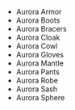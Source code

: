 - <WowHeadItem id="7112">Aurora Armor</WowHeadItem>
- <WowHeadItem id="6416">Aurora Boots</WowHeadItem>
- <WowHeadItem id="4043">Aurora Bracers</WowHeadItem>
- <WowHeadItem id="6417">Aurora Cloak</WowHeadItem>
- <WowHeadItem id="4041">Aurora Cowl</WowHeadItem>
- <WowHeadItem id="4042">Aurora Gloves</WowHeadItem>
- <WowHeadItem id="4729">Aurora Mantle</WowHeadItem>
- <WowHeadItem id="4044">Aurora Pants</WowHeadItem>
- <WowHeadItem id="6415">Aurora Robe</WowHeadItem>
- <WowHeadItem id="6418">Aurora Sash</WowHeadItem>
- <WowHeadItem id="7610">Aurora Sphere</WowHeadItem>